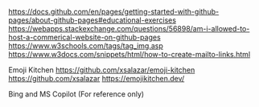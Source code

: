 https://docs.github.com/en/pages/getting-started-with-github-pages/about-github-pages#educational-exercises
https://webapps.stackexchange.com/questions/56898/am-i-allowed-to-host-a-commerical-website-on-github-pages
https://www.w3schools.com/tags/tag_img.asp 
https://www.w3docs.com/snippets/html/how-to-create-mailto-links.html

Emoji Kitchen
https://github.com/xsalazar/emoji-kitchen
https://github.com/xsalazar
https://emojikitchen.dev/

Bing and MS Copilot (For reference only)
